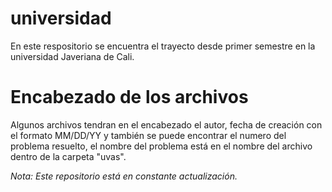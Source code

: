 # universidad
En este respositorio se encuentra el trayecto desde primer semestre en la universidad Javeriana de Cali.

# Encabezado de los archivos
Algunos archivos tendran en el encabezado el autor, fecha de creación con el formato MM/DD/YY y también se puede encontrar el numero del problema resuelto, el nombre del problema está en el nombre del archivo dentro de la carpeta "uvas". 

*Nota: Este repositorio está en constante actualización.* 